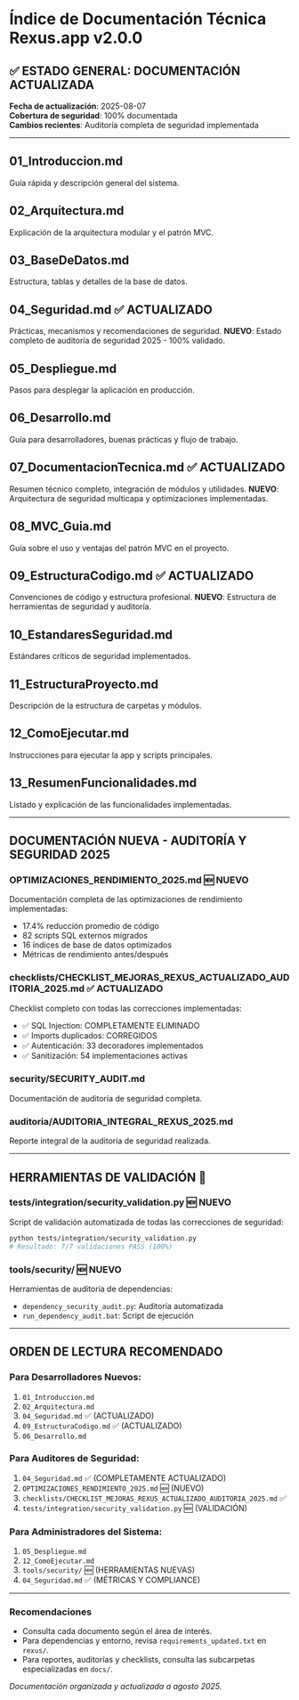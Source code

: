 # Índice de Documentación Técnica Rexus.app v2.0.0

## ✅ ESTADO GENERAL: DOCUMENTACIÓN ACTUALIZADA
**Fecha de actualización**: 2025-08-07  
**Cobertura de seguridad**: 100% documentada  
**Cambios recientes**: Auditoría completa de seguridad implementada  

---

## 01_Introduccion.md
Guía rápida y descripción general del sistema.

## 02_Arquitectura.md
Explicación de la arquitectura modular y el patrón MVC.

## 03_BaseDeDatos.md
Estructura, tablas y detalles de la base de datos.

## 04_Seguridad.md ✅ ACTUALIZADO
Prácticas, mecanismos y recomendaciones de seguridad.
**NUEVO**: Estado completo de auditoría de seguridad 2025 - 100% validado.

## 05_Despliegue.md
Pasos para desplegar la aplicación en producción.

## 06_Desarrollo.md
Guía para desarrolladores, buenas prácticas y flujo de trabajo.

## 07_DocumentacionTecnica.md ✅ ACTUALIZADO
Resumen técnico completo, integración de módulos y utilidades.
**NUEVO**: Arquitectura de seguridad multicapa y optimizaciones implementadas.

## 08_MVC_Guia.md
Guía sobre el uso y ventajas del patrón MVC en el proyecto.

## 09_EstructuraCodigo.md ✅ ACTUALIZADO
Convenciones de código y estructura profesional.
**NUEVO**: Estructura de herramientas de seguridad y auditoría.

## 10_EstandaresSeguridad.md
Estándares críticos de seguridad implementados.

## 11_EstructuraProyecto.md
Descripción de la estructura de carpetas y módulos.

## 12_ComoEjecutar.md
Instrucciones para ejecutar la app y scripts principales.

## 13_ResumenFuncionalidades.md
Listado y explicación de las funcionalidades implementadas.

---

## DOCUMENTACIÓN NUEVA - AUDITORÍA Y SEGURIDAD 2025

### OPTIMIZACIONES_RENDIMIENTO_2025.md 🆕 NUEVO
Documentación completa de las optimizaciones de rendimiento implementadas:
- 17.4% reducción promedio de código
- 82 scripts SQL externos migrados
- 16 índices de base de datos optimizados
- Métricas de rendimiento antes/después

### checklists/CHECKLIST_MEJORAS_REXUS_ACTUALIZADO_AUDITORIA_2025.md ✅ ACTUALIZADO
Checklist completo con todas las correcciones implementadas:
- ✅ SQL Injection: COMPLETAMENTE ELIMINADO
- ✅ Imports duplicados: CORREGIDOS
- ✅ Autenticación: 33 decoradores implementados
- ✅ Sanitización: 54 implementaciones activas

### security/SECURITY_AUDIT.md
Documentación de auditoría de seguridad completa.

### auditoria/AUDITORIA_INTEGRAL_REXUS_2025.md
Reporte integral de la auditoría de seguridad realizada.

---

## HERRAMIENTAS DE VALIDACIÓN 🔧

### tests/integration/security_validation.py 🆕 NUEVO
Script de validación automatizada de todas las correcciones de seguridad:
```bash
python tests/integration/security_validation.py
# Resultado: 7/7 validaciones PASS (100%)
```

### tools/security/ 🆕 NUEVO
Herramientas de auditoría de dependencias:
- `dependency_security_audit.py`: Auditoría automatizada
- `run_dependency_audit.bat`: Script de ejecución

---

## ORDEN DE LECTURA RECOMENDADO

### Para Desarrolladores Nuevos:
1. `01_Introduccion.md`
2. `02_Arquitectura.md`
3. `04_Seguridad.md` ✅ (ACTUALIZADO)
4. `09_EstructuraCodigo.md` ✅ (ACTUALIZADO)
5. `06_Desarrollo.md`

### Para Auditores de Seguridad:
1. `04_Seguridad.md` ✅ (COMPLETAMENTE ACTUALIZADO)
2. `OPTIMIZACIONES_RENDIMIENTO_2025.md` 🆕 (NUEVO)
3. `checklists/CHECKLIST_MEJORAS_REXUS_ACTUALIZADO_AUDITORIA_2025.md` ✅
4. `tests/integration/security_validation.py` 🆕 (VALIDACIÓN)

### Para Administradores del Sistema:
1. `05_Despliegue.md`
2. `12_ComoEjecutar.md`
3. `tools/security/` 🆕 (HERRAMIENTAS NUEVAS)
4. `04_Seguridad.md` ✅ (MÉTRICAS Y COMPLIANCE)

---

### Recomendaciones
- Consulta cada documento según el área de interés.
- Para dependencias y entorno, revisa `requirements_updated.txt` en `rexus/`.
- Para reportes, auditorías y checklists, consulta las subcarpetas especializadas en `docs/`.

*Documentación organizada y actualizada a agosto 2025.*
